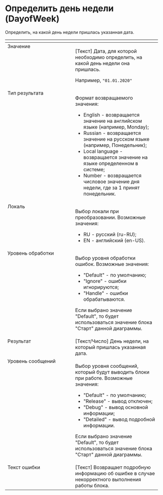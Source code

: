 # Определить день недели (DayofWeek)

Определить, на какой день недели пришлась указанная дата.

<table data-header-hidden><thead><tr><th width="275.550048828125" valign="top"></th><th width="322.449951171875" valign="top"></th></tr></thead><tbody><tr><td valign="top">Значение</td><td valign="top"><p>[Текст] Дата, для которой необходимо определить, на какой день недели она пришлась.  </p><p></p><p>Например, <code>"01.01.2020"</code></p></td></tr><tr><td valign="top">Тип результата</td><td valign="top"><p>Формат возвращаемого значения: </p><ul><li>English - возвращается значение на английском языке (например, Monday); </li><li>Russian - возвращается значение на русском языке (например, Понедельник);</li><li>Local language - возвращается значение на языке определенном в системе; </li><li>Number - возвращается числовое значение дня недели, где за 1 принят понедельник.</li></ul></td></tr><tr><td valign="top">Локаль</td><td valign="top"><p>Выбор локали при преобразовании. Возможные значения: </p><ul><li>RU - русский (ru-RU); </li><li>EN - английский (en-US).</li></ul></td></tr><tr><td valign="top">Уровень обработки</td><td valign="top"><p>Выбор уровня обработки ошибок. Возможные значения: </p><ul><li>"Default" - по умолчанию; </li><li>"Ignore" - ошибки игнорируются; </li><li>"Handle" - ошибки обрабатываются. </li></ul><p>Если выбрано значение "Default", то будет использоваться значение блока "Старт" данной диаграммы.</p></td></tr><tr><td valign="top">Результат</td><td valign="top">[Текст/Число] День недели, на который пришлась указанная дата.</td></tr><tr><td valign="top">Уровень сообщений</td><td valign="top"><p>Выбор уровня сообщений, который будут выводить блоки при работе. Возможные значения: </p><ul><li>"Default" - по умолчанию; </li><li>"Release" - вывод отключен; </li><li>"Debug" - вывод основной информации; </li><li>"Detailed" - вывод подробной информации. </li></ul><p>Если выбрано значение "Default", то будет использоваться значение блока "Старт" данной диаграммы.</p></td></tr><tr><td valign="top">Текст ошибки</td><td valign="top">[Текст] Возвращает подробную информацию об ошибке в случае некорректного выполнения работы блока.</td></tr></tbody></table>
